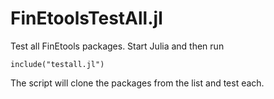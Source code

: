 # FinEtoolsTestAll.jl

Test all FinEtools packages. Start Julia and then run
```
include("testall.jl")
```
The script will clone the packages from the list and test each.


